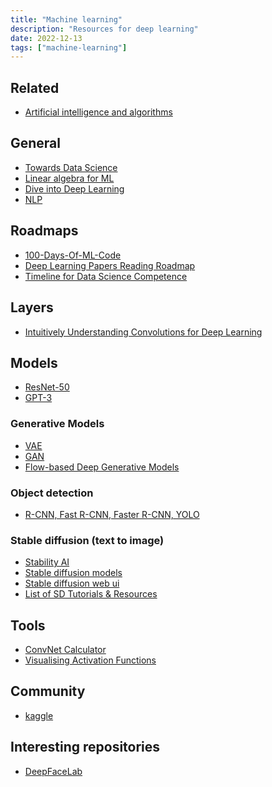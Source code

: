 ```yaml
---
title: "Machine learning"
description: "Resources for deep learning"
date: 2022-12-13
tags: ["machine-learning"]
---
```


<div>

## Related

- [Artificial intelligence and algorithms](/links/artificial-intelligence-algorithms)

</div>

<CC>

<div>

## General

- [Towards Data Science](https://towardsdatascience.com/)
- [Linear algebra for ML](https://towardsdatascience.com/linear-algebra-for-machine-learning-22f1d8aea83c)
- [Dive into Deep Learning](https://d2l.ai/index.html)
- [NLP](https://towardsdatascience.com/natural-language-processing-nlp-for-machine-learning-d44498845d5b)

</div>

<div>

## Roadmaps

- [100-Days-Of-ML-Code](https://github.com/Avik-Jain/100-Days-Of-ML-Code)
- [Deep Learning Papers Reading Roadmap](https://github.com/floodsung/Deep-Learning-Papers-Reading-Roadmap)
- [Timeline for Data Science Competence](https://medium.com/towards-artificial-intelligence/timeline-for-data-science-competence-1b724e7977e0)

</div>

<div>

## Layers

- [Intuitively Understanding Convolutions for Deep Learning](https://towardsdatascience.com/intuitively-understanding-convolutions-for-deep-learning-1f6f42faee1)

</div>

<div>

## Models

- [ResNet-50](https://towardsdatascience.com/understand-and-implement-resnet-50-with-tensorflow-2-0-1190b9b52691)
- [GPT-3](https://dzlab.github.io/ml/2020/07/25/gpt3-overview/)

### Generative Models

- [VAE](https://towardsdatascience.com/understanding-variational-autoencoders-vaes-f70510919f73)
- [GAN](https://towardsdatascience.com/understanding-generative-adversarial-networks-gans-cd6e4651a29)
- [Flow-based Deep Generative Models](https://lilianweng.github.io/lil-log/2018/10/13/flow-based-deep-generative-models.html)

### Object detection

- [R-CNN, Fast R-CNN, Faster R-CNN, YOLO](https://towardsdatascience.com/r-cnn-fast-r-cnn-faster-r-cnn-yolo-object-detection-algorithms-36d53571365e)

### Stable diffusion (text to image)

- [Stability AI](https://stability.ai/)
- [Stable diffusion models](https://huggingface.co/models?other=stable-diffusion)
- [Stable diffusion web ui](https://github.com/AUTOMATIC1111/stable-diffusion-webui)
- [List of SD Tutorials & Resources](https://www.reddit.com/r/StableDiffusion/comments/yknrjt/list_of_sd_tutorials_resources/)

</div>

<div>

## Tools

- [ConvNet Calculator](https://madebyollin.github.io/convnet-calculator/)
- [Visualising Activation Functions](https://dashee87.github.io/deep%20learning/visualising-activation-functions-in-neural-networks/)

</div>

<div>

## Community

- [kaggle](https://www.kaggle.com/)

</div>

<div>

## Interesting repositories

- [DeepFaceLab](https://github.com/iperov/DeepFaceLab)

</div>

</CC>